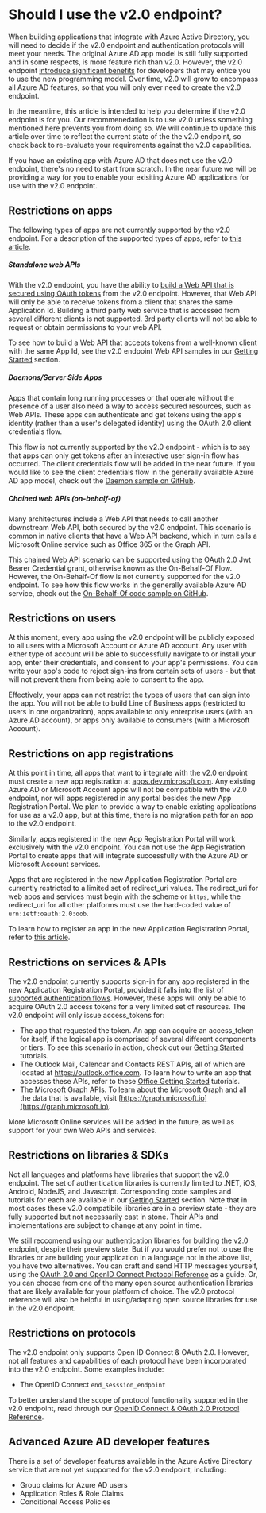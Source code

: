 <properties
	pageTitle="v2.0 Endpoint Limitations & restrictions | Microsoft Azure"
	description="A list of limitations & restrictions with the Azure AD v2.0 endpoint."
	services="active-directory"
	documentationCenter=""
	authors="dstrockis"
	manager="mbaldwin"
	editor=""/>

<tags
	ms.service="active-directory"
	ms.workload="identity"
	ms.tgt_pltfrm="na"
	ms.devlang="na"
	ms.topic="article"
	ms.date="02/12/2016"
	ms.author="dastrock"/>

# Should I use the v2.0 endpoint? 

When building applications that integrate with Azure Active Directory, you will need to decide if the v2.0 endpoint and authentication protocols will meet your needs.  The original Azure AD app model is still fully supported and in some respects, is more feature rich than v2.0.  However, the v2.0 endpoint [introduce significant benefits](active-directory-v2-compare.md) for developers that may entice you to use the new programming model.  Over time, v2.0 will grow to encompass all Azure AD features, so that you will only ever need to create the v2.0 endpoint.

In the meantime, this article is intended to help you determine if the v2.0 endpoint is for you.  Our recommenedation is to use v2.0 unless something mentioned here prevents you from doing so.  We will continue to update this article over time to reflect the current state of the the v2.0 endpoint, so check back to re-evaluate your requirements against the v2.0 capabilities.

If you have an existing app with Azure AD that does not use the v2.0 endpoint, there's no need to start from scratch.  In the near future we will be providing a way for you to enable your exisiting Azure AD applications for use with the v2.0 endpoint.

## Restrictions on apps
The following types of apps are not currently supported by the v2.0 endpoint.  For a description of the supported types of apps, refer to [this article](active-directory-v2-flows.md).

##### Standalone web APIs
With the v2.0 endpoint, you have the ability to [build a Web API that is secured using OAuth tokens](active-directory-v2-flows.md#web-apis) from the v2.0 endpoint.  However, that Web API will only be able to receive tokens from a client that shares the same Application Id.  Building a third party web service that is accessed from several different clients is not supported.  3rd party clients will not be able to request or obtain permissions to your web API.

To see how to build a Web API that accepts tokens from a well-known client with the same App Id, see the v2.0 endpoint Web API samples in our [Getting Started](active-directory-appmodel-v2-overview.md#getting-started) section.

##### Daemons/Server Side Apps
Apps that contain long running processes or that operate without the presence of a user also need a way to access secured resources, such as Web APIs.  These apps can authenticate and get tokens using the app's identity (rather than a user's delegated identity) using the OAuth 2.0 client credentials flow.  

This flow is not currently supported by the v2.0 endpoint - which is to say that apps can only get tokens after an interactive user sign-in flow has occurred.  The client credentials flow will be added in the near future.  If you would like to see the client credentials flow in the generally available Azure AD app model, check out the [Daemon sample on GitHub](https://github.com/AzureADSamples/Daemon-DotNet).

##### Chained web APIs (on-behalf-of)
Many architectures include a Web API that needs to call another downstream Web API, both secured by the v2.0 endpoint.  This scenario is common in native clients that have a Web API backend, which in turn calls a Microsoft Online service such as Office 365 or the Graph API.

This chained Web API scenario can be supported using the OAuth 2.0 Jwt Bearer Credential grant, otherwise known as the On-Behalf-Of Flow.  However, the On-Behalf-Of flow is not currently supported for the v2.0 endpoint.  To see how this flow works in the generally available Azure AD service, check out the [On-Behalf-Of code sample on GitHub](https://github.com/AzureADSamples/WebAPI-OnBehalfOf-DotNet).

## Restrictions on users
At this moment, every app using the v2.0 endpoint will be publicly exposed to all users with a Microsoft Account or Azure AD account. Any user with either type of account will be able to successfully navigate to or install your app, enter their credentials, and consent to your app's permissions.  You can write your app's code to reject sign-ins from certain sets of users - but that will not prevent them from being able to consent to the app.

Effectively, your apps can not restrict the types of users that can sign into the app.  You will not be able to build Line of Business apps (restricted to users in one organization), apps available to only enterprise users (with an Azure AD account), or apps only available to consumers (with a Microsoft Account).

## Restrictions on app registrations
At this point in time, all apps that want to integrate with the v2.0 endpoint must create a new app registration at [apps.dev.microsoft.com](https://apps.dev.microsoft.com).  Any existing Azure AD or Microsoft Account apps will not be compatible with the v2.0 endpoint, nor will apps registered in any portal besides the new App Registration Portal.  We plan to provide a way to enable existing applications for use as a v2.0 app, but at this time, there is no migration path for an app to the v2.0 endpoint.

Similarly, apps registered in the new App Registration Portal will work exclusively with the v2.0 endpoint.  You can not use the App Registration Portal to create apps that will integrate successfully with the Azure AD or Microsoft Account services.

Apps that are registered in the new Application Registration Portal are currently restricted to a limited set of redirect_uri values.  The redirect_uri for web apps and services must begin with the scheme or `https`, while the redirect_uri for all other platforms must use the hard-coded value of `urn:ietf:oauth:2.0:oob`.

To learn how to register an app in the new Application Registration Portal, refer to [this article](active-directory-v2-app-registration.md).

## Restrictions on services & APIs
The v2.0 endpoint currently supports sign-in for any app registered in the new Application Registration Portal, provided it falls into the list of [supported authentication flows](active-directory-v2-flows.md).  However, these apps will only be able to acquire OAuth 2.0 access tokens for a very limited set of resources.  The v2.0 endpoint will only issue access_tokens for:

- The app that requested the token.  An app can acquire an access_token for itself, if the logical app is comprised of several different components or tiers.  To see this scenario in action, check out our [Getting Started](active-directory-appmodel-v2-overview.md#getting-started) tutorials.
- The Outlook Mail, Calendar and Contacts REST APIs, all of which are located at https://outlook.office.com.  To learn how to write an app that accesses these APIs, refer to these [Office Getting Started](https://www.msdn.com/office/office365/howto/authenticate-Office-365-APIs-using-v2) tutorials.
- The Microsoft Graph APIs.  To learn about the Microsoft Graph and all the data that is available, visit [https://graph.microsoft.io](https://graph.microsoft.io).

More Microsoft Online services will be added in the future, as well as support for your own Web APIs and services.

## Restrictions on libraries & SDKs
Not all languages and platforms have libraries that support the v2.0 endpoint.  The set of authentication libraries is currently limited to .NET, iOS, Android, NodeJS, and Javascript.  Corresponding code samples and tutorials for each are available in our [Getting Started](active-directory-appmodel-v2-overview.md#getting-started) section.  Note that in most cases these v2.0 compatibile libraries are in a preview state - they are fully supported but not necessarily cast in stone.  Their APIs and implementations are subject to change at any point in time. 

We still reccomend using our authentication libraries for building the v2.0 endpoint, despite their preview state.  But if you would prefer not to use the libraries or are building your application in a language not in the above list, you have two alternatives.  You can craft and send HTTP messages yourself, using the [OAuth 2.0 and OpenID Connect Protocol Reference](active-directory-v2-protocols.md) as a guide.  Or, you can choose from one of the many open source authentication libraries that are likely available for your platform of choice.  The v2.0 protocol reference will also be helpful in using/adapting open source libraries for use in the v2.0 endpoint.

## Restrictions on protocols
The v2.0 endpoint only supports Open ID Connect & OAuth 2.0.  However, not all features and capabilities of each protocol have been incorporated into the v2.0 endpoint.  Some examples include:

- The OpenID Connect `end_sesssion_endpoint`

To better understand the scope of protocol functionality supported in the v2.0 endpoint, read through our [OpenID Connect & OAuth 2.0 Protocol Reference](active-directory-v2-protocols.md).

## Advanced Azure AD developer features
There is a set of developer features available in the Azure Active Directory service that are not yet supported for the v2.0 endpoint, including:

- Group claims for Azure AD users
- Application Roles & Role Claims
- Conditional Access Policies